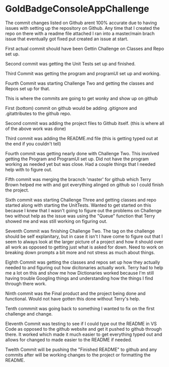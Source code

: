 # GoldBadgeConsoleAppChallenge
The commit changes listed on Github arent 100% accurate due to having issues with setting up the repository on Github.
Any time that I created the repo on there with a readme file attached I ran into a master/main brach issue that eventually got fixed put created an issue at start. 

First actual commit should have been Gettin Challenge on Classes and Repo set up.

Second commit was getting the Unit Tests set up and finished.

Third Commit was getting the program and programUI set up and working. 

Fourth Commit was starting Challenge Two and getting the classes and Repos set up for that. 



This is where the commits are going to get wonky and show up on github

First (bottom) commit on github would be adding .gitignore and .gitattributes to the github repo.

Second commit was adding the project files to Github itself. (this is where all of the above work was done)

Third commit was adding the README.md file (this is getting typed out at the end if you couldn't tell)

Fourth commit was getting nearly done with Challenge Two. This involved getting the Program and ProgramUI set up. Did not have the program working as needed yet but was close. Had a couple things that I needed help with to figure out. 

Fifth commit was merging the bracnch 'master' for github which Terry Brown helped me with and got everything alinged on github so I could finish the project. 

Sixth commit was starting Challenge Three and getting classes and repo started along with starting the UnitTests. Wanted to get started on this because I knew that I wasn't going to figure out the problems on Challenge two without help as the issue was using the "Queue" function that Terry showed me and was still working on figuring out. 

Seventh Commit was finishing Challenge Two. The tag on the challenge should be self explanitary, but in case it isn't I have come to figure out that I seem to always look at the larger picture of a project and how it should over all work as opposed to getting just what is asked for down. Need to work on breaking down prompts a bit more and not stress as much about things. 

Eighth Commit was getting the classes and repos set up how they actually needed to and figuring out how dicitonaries actually work. Terry had to help me a lot on this and show me how Dictionaries worked because I'm still having trouble Googling things and understanding how the things I find through there work. 

Ninth commit was the Final product and the project being done and functional. Would not have gotten this done without Terry's help. 

Tenth commmit was going back to something I wanted to fix on the first challenge and change. 

Eleventh Commit was testing to see if I could type out the README in VS Code as opposed to the github website and get it pushed to github through there. It worked which made it much easier to get everything typed out and allows for changed to made easier to the README if needed. 

Twelth Commit will be pushing the "Finished README" to github and any commits after will be working changes to the project or formatting the README.
